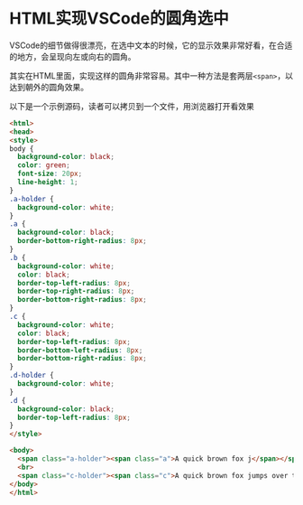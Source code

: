 # HTML实现VSCode的圆角选中


VSCode的细节做得很漂亮，在选中文本的时候，它的显示效果非常好看，在合适的地方，会呈现向左或向右的圆角。

其实在HTML里面，实现这样的圆角非常容易。其中一种方法是套两层`<span>`，以达到朝外的圆角效果。

以下是一个示例源码，读者可以拷贝到一个文件，用浏览器打开看效果

```html
<html>
<head>
<style>
body {
  background-color: black;
  color: green;
  font-size: 20px;
  line-height: 1;
}
.a-holder {
  background-color: white;
}
.a {
  background-color: black;
  border-bottom-right-radius: 8px;
}
.b {
  background-color: white;
  color: black;
  border-top-left-radius: 8px;
  border-top-right-radius: 8px;
  border-bottom-right-radius: 8px;
}
.c {
  background-color: white;
  color: black;
  border-top-left-radius: 8px;
  border-bottom-left-radius: 8px;
  border-bottom-right-radius: 8px;
}
.d-holder {
  background-color: white;
}
.d {
  background-color: black;
  border-top-left-radius: 8px;
}
</style>

<body>
  <span class="a-holder"><span class="a">A quick brown fox j</span></span><span class="b-holder"><span class="b">umps over the lazy dog.</span></span>
  <br>
  <span class="c-holder"><span class="c">A quick brown fox jumps over th</span></span><span class="d-holder"><span class="d">e lazy dog.</span></span>
</body>
</html>

```

